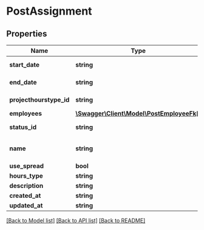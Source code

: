 # PostAssignment

## Properties

 Name                    | Type                                                            | Description | Notes                                               
-------------------------|-----------------------------------------------------------------|-------------|-----------------------------------------------------
 **start_date**          | **string**                                                      |             | [optional] [default to '2032-01-01']                
 **end_date**            | **string**                                                      |             | [optional] [default to '2032-12-31']                
 **projecthourstype_id** | **string**                                                      |             | [optional] [default to 'hourstype:abc']             
 **employees**           | [**\Swagger\Client\Model\PostEmployeeFk[]**](PostEmployeeFk.md) |             | [optional]                                          
 **status_id**           | **string**                                                      |             | [optional] [default to 'assignmentstatus:abc']      
 **name**                | **string**                                                      |             | [optional] [default to 'Website Design Assignment'] 
 **use_spread**          | **bool**                                                        |             | [optional]                                          
 **hours_type**          | **string**                                                      |             | [optional]                                          
 **description**         | **string**                                                      |             | [optional]                                          
 **created_at**          | **string**                                                      |             | [optional]                                          
 **updated_at**          | **string**                                                      |             | [optional]                                          

[[Back to Model list]](../../README.md#documentation-for-models) [[Back to API list]](../../README.md#documentation-for-api-endpoints) [[Back to README]](../../README.md)


